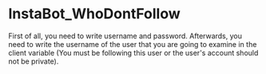 # InstaBot_WhoDontFollow

First of all, you need to write username and password. Afterwards, you need to write the username of the user that you are going to examine in the client variable (You must be following this user or the user's account should not be private).
